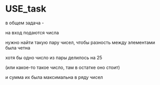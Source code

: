 # USE_task

в общем задача -

на вход подаются числа

нужно найти такую пару чисел, чтобы разность между элементами была четна

хотя бы одно число из пары делилось на 25

(или какое-то такое число, там в остатке оно стоит)

и сумма их была максимальна в ряду чисел
